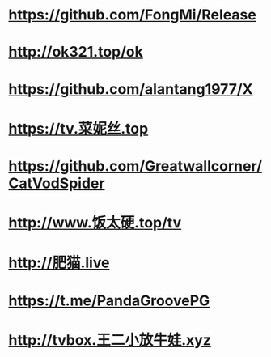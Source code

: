 # https://github.com/FongMi/Release
# http://ok321.top/ok
# https://github.com/alantang1977/X
# https://tv.菜妮丝.top
# https://github.com/Greatwallcorner/CatVodSpider
# http://www.饭太硬.top/tv
# http://肥猫.live
# https://t.me/PandaGroovePG
# http://tvbox.王二小放牛娃.xyz
